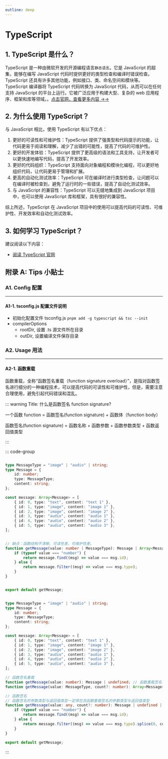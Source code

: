 ```yaml
---
outline: deep
---
```


# TypeScript

## 1. TypeScript 是什么？

TypeScript 是一种由微软开发的开源编程语言`静态语言`。它是 JavaScript 的超集，能够在编写 JavaScript 代码时提供更好的类型检查和编译时错误检查。TypeScript 还具有许多其他功能，例如接口、类、命名空间和模块等。TypeScript 编译器将 TypeScript 代码转换为 JavaScript 代码，从而可以在任何支持 JavaScript 的平台上运行。它被广泛应用于构建大型、复杂的 web 应用程序、框架和库等领域。。[点击官网，查看更多内容 →→](https://www.typescriptlang.org/)

## 2. 为什么使用 TypeScript？

与 JavaScript 相比，使用 TypeScript 有以下优点：

1.  更好的可读性和可维护性：TypeScript 提供了强类型和代码提示的功能，让代码更易于阅读和理解，减少了出错的可能性，提高了代码的可维护性。
2.  更好的开发体验：TypeScript 提供了更高级的语法和工具支持，让开发者可以更快速地编写代码，提高了开发效率。
3.  更好的代码组织：TypeScript 支持面向对象编程和模块化编程，可以更好地组织代码，让代码更易于管理和扩展。
4.  更高的自动化测试效率：TypeScript 可在编译时进行类型检查，让问题可以在编译时被检查到，避免了运行时的一些错误，提高了自动化测试效率。
5.  与 JavaScript 的兼容性：TypeScript 可以无缝地集成到 JavaScript 项目中，也可以使用 JavaScript 库和框架，具有很好的兼容性。

综上所述，TypeScript 在 JavaScript 项目中的使用可以提高代码的可读性、可维护性、开发效率和自动化测试效率。

## 3. 如何学习 TypeScript？

建议阅读以下内容：

- [阅读 TypeScript 官网](https://www.typescriptlang.org/)

## 附录 A: Tips 小贴士

### A1. Config 配置

---

#### A1-1. tsconfig.js 配置文件说明

- 初始化配置文件 tsconfig.js `pnpm add -g typescript && tsc --init`
- compilerOptions
  - rootDir, 设置 .ts 源文件所在目录
  - outDir, 设置编译文件保存目录

### A2. Usage 用法

---

#### A2-1. 函数重载

函数重载，全称“函数签名重载（function signature overload）”，是指对函数签名进行细分的一种编程技术，可以提高代码的可读性和可维护性，但是，需要注意合理使用，避免引起代码错误和混乱。

::: warning Title: 什么是函数签名 function signature?

一个函数 function = 函数签名(function signature) + 函数体（function body）

函数签名(function signature) = 函数名称 + 函数参数 + 函数参数类型 + 函数返回值类型

:::

::: code-group 
```ts [示例1: 不使用函数签名重载]

type MessageType = "image" | "audio" | string;
type Message = {
	id: number;
	type: MessageType;
	content: string;
};

const message: Array<Message> = [
	{ id: 0, type: "text", content: "text 1" },
	{ id: 1, type: "image", content: "image 1" },
	{ id: 2, type: "image", content: "image 2" },
	{ id: 3, type: "audio", content: "audio 1" },
	{ id: 4, type: "audio", content: "audio 2" },
	{ id: 5, type: "audio", content: "audio 3" },
];


// 缺点：函数结构不清晰、可读性差、可维护性差。
function getMessage(value: number | MessageType): Message | Array<Message> | undefined {
	if (typeof value === "number") {
		return message.find((msg) => value === msg.id);
	} else {
		return message.filter((msg) => value === msg.type);
	}
}


export default getMessage;


```

```ts [示例2: 使用函数签名重载]

type MessageType = "image" | "audio" | string;
type Message = {
	id: number;
	type: MessageType;
	content: string;
};

const message: Array<Message> = [
	{ id: 0, type: "text", content: "text 1" },
	{ id: 1, type: "image", content: "image 1" },
	{ id: 2, type: "image", content: "image 2" },
	{ id: 3, type: "audio", content: "audio 1" },
	{ id: 4, type: "audio", content: "audio 2" },
	{ id: 5, type: "audio", content: "audio 3" },
];

// 函数签名重载
function getMessage(value: number): Message | undefined; // 函数重载签名
function getMessage(value: MessageType, count?: number): Array<Message>; // 函数重载签名

// 函数签名
// 函数签名的参数类型与返回值类型一定得包含函数重载签名的参数类型与返回值类型
function getMessage(value: any, count?: number): Message | undefined | Array<Message> {
	if (typeof value === "number") {
		return message.find((msg) => value === msg.id);
	} else {
		return message.filter((msg) => value === msg.type).splice(0, count);
	}
}

export default getMessage;


```

:::

